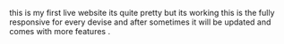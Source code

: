 this is my first live website its quite pretty but its working
this is the fully responsive for every devise
and after sometimes it will be updated and comes with more features .
